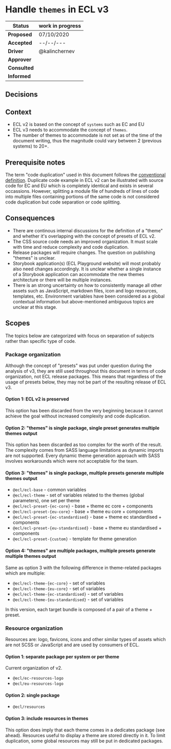 # Handle `themes` in ECL v3

| Status        | work in progress |
| ------------- | ---------------- |
| **Proposed**  | 07/10/2020       |
| **Accepted**  | --/--/---        |
| **Driver**    | @kalinchernev    |
| **Approver**  |                  |
| **Consulted** |                  |
| **Informed**  |                  |

## Decisions

## Context

- ECL v2 is based on the concept of `systems` such as EC and EU
- ECL v3 needs to accommodate the concept of `themes`.
- The number of themes to accommodate is not set as of the time of the document writing, thus the magnitude could vary between 2 (previous systems) to 20+.

## Prerequisite notes

The term "code duplication" used in this document follows the [conventional definition](https://en.wikipedia.org/wiki/Duplicate_code). Duplicate code example in ECL v2 can be illustrated with source code for EC and EU which is completely identical and exists in several occassions. However, splitting a module file of hundreds of lines of code into multiple files containing portions of the same code is not considered code duplication but code separation or code splitting.

## Consequences

- There are continous internal discussions for the definition of a "theme" and whether it's overlapping with the concept of presets of ECL v2.
- The CSS source code needs an improved organization. It must scale with time and reduce complexity and code duplication.
- Release packages will require changes. The question on publishing "themes" is unclear.
- Storybook application(s) (ECL Playground website) will most probably also need changes accordingly. It is unclear whether a single instance of a Storybook application can accommodate the new themes architecture or there will be multiple instances.
- There is an strong uncertainty on how to consistently manage all other assets such as JavaScript, markdown files, icon and logo resources, templates, etc. Environment variables have been considered as a global contextual information but above-mentioned ambiguous topics are unclear at this stage.

## Scopes

The topics below are categorized with focus on separation of subjects rather than specific type of code.

### Package organization

Although the concept of "presets" was put under question during the analysis of v3, they are still used throughout this document in terms of code organization, not ECL release packages. This means that regardless of the usage of presets below, they may not be part of the resulting release of ECL v3.

#### Option 1: ECL v2 is preserved

This option has been discarded from the very beginning because it cannot achieve the goal without increased complexity and code duplication.

#### Option 2: "themes" is single package, single preset generates multiple themes output

This option has been discarded as too complex for the worth of the result. The complexity comes from SASS language limitations as dynamic imports are not supported. Every dynamic theme generation approach with SASS involves workarounds which were not acceptable for the team.

#### Option 3: "themes" is single package, multiple presets generate multiple themes output

- `@ecl/ecl-base` - common variables
- `@ecl/ecl-theme` - set of variables related to the themes (global parameters), one set per theme
- `@ecl/ecl-preset-{ec-core}` - base + theme ec core + components
- `@ecl/ecl-preset-{eu-core}` - base + theme eu core + components
- `@ecl/ecl-preset-{ec-standardised}` - base + theme ec standardised + components
- `@ecl/ecl-preset-{eu-standardised}` - base + theme eu standardised + components
- `@ecl/ecl-preset-{custom}` - template for theme generation

#### Option 4: "themes" are multiple packages, multiple presets generate multiple themes output

Same as option 3 with the following difference in theme-related packages which are multiple:

- `@ecl/ecl-theme-{ec-core}` - set of variables
- `@ecl/ecl-theme-{eu-core}` - set of variables
- `@ecl/ecl-theme-{ec-standardised}` - set of variables
- `@ecl/ecl-theme-{eu-standardised}` - set of variables

In this version, each target bundle is composed of a pair of a theme + preset.

### Resource organization

Resources are: logo, favicons, icons and other similar types of assets which are not SCSS or JavaScript and are used by consumers of ECL.

#### Option 1: separate package per system or per theme

Current organization of v2.

- `@ecl/ec-resources-logo`
- `@ecl/eu-resources-logo`

#### Option 2: single package

- `@ecl/resources`

#### Option 3: include resources in themes

This option does imply that each theme comes in a dedicates package (see ahead).
Resources useful to display a theme are stored directly in it.
To limit duplication, some global resources may still be put in dedicated packages.
